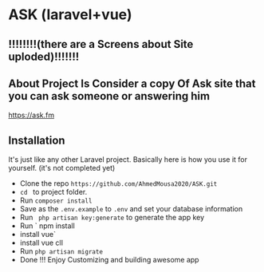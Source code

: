 # ASK (laravel+vue)



## !!!!!!!!(there are a Screens about Site uploded)!!!!!!!



## About Project Is Consider a copy Of Ask site that you can ask someone or answering him 
https://ask.fm

## Installation

It's just like any other Laravel project. Basically here is how you use it for yourself. (it's not completed yet) 

* Clone the repo `https://github.com/AhmedMousa2020/ASK.git `
* `cd ` to project folder. 
* Run ` composer install `
* Save as the `.env.example` to `.env` and set your database information 
* Run ` php artisan key:generate` to generate the app key
* Run ` npm install
* install vue` 
* install vue clI
* Run ` php artisan migrate ` 
* Done !!! Enjoy Customizing and building awesome app 
